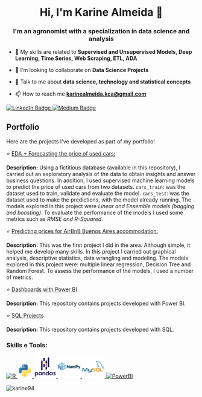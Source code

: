 <h1 align="center">Hi, I'm Karine Almeida 👋</h1>
<h3 align="center">I'm an agronomist with a specialization in data science and analysis</h3>

- 🌱 My skills are related to **Supervised and Unsupervised Models, Deep Learning, Time Series, Web Scraping, ETL, ADA**

- 👯 I'm looking to collaborate on **Data Science Projects**

- 💬 Talk to me about **data science, technology and statistical concepts**

- 📫 How to reach me **karinealmeida.kca@gmail.com**

<div id="badges">
  <a href="https://www.linkedin.com/in/karinealmeidaa/">
    <img src="https://img.shields.io/badge/LinkedIn-blue?style=for-the-badge&logo=linkedin&logoColor=white" alt="LinkedIn Badge"/>
  </a>
   <a href="https://medium.com/@karinealmeida.kca">
    <img src="https://img.shields.io/badge/Medium-black?style=for-the-badge&logo=medium&logoColor=white" alt="Medium Badge"/>
  </a>
</div>

## Portfolio

Here are the projects I've developed as part of my portfolio!

⭐ [EDA + Forecasting the price of used cars:](https://github.com/karine94/EDA-Forecast.git)

  **Description:** Using a fictitious database (available in this repository), I carried out an exploratory analysis of the data to obtain insights and answer business questions. In addition, I used supervised machine learning models to predict the price of used cars from two datasets. `cars_train`: was the dataset used to train, validate and evaluate the model. `cars_test`: was the dataset used to make the predictions, with the model already running. 
  The models explored in this project were *Linear and Ensemble models (bagging and boosting)*. To evaluate the performance of the models I used some metrics such as *RMSE and R-Squared*.

⭐ [Predicting prices for AirBnB Buenos Aires accommodation:](https://github.com/karine94/AIRBNB-BUENOS-AIRES.git)

  **Description:** This was the first project I did in the area. Although simple, it helped me develop many skills. In this project I carried out graphical analysis, descriptive statistics, data wrangling and modeling. The models explored in this project were: multiple linear regression, Decision Tree and Random Forest. To assess the performance of the models, I used a number of metrics. 

⭐ [Dashboards with Power BI](https://github.com/karine94/Analise-exploratoria-rh.git)

  **Description:** This repository contains projects developed with Power BI. 

⭐ [SQL Projects](https://github.com/karine94/sql-projects.git)

  **Description:** This repository contains projects developed with SQL.


  
<h3 align="left">Skills e Tools:</h3>
<p align="left">  
<a href="https://cran.r-project.org" target="_blank" rel="noreferrer"> <img src="https://cran.r-project.org/Rlogo.svg" alt="R" width="40" height="40"/> </a> 
<a href="https://www.python.org" target="_blank" rel="noreferrer"> <img src="https://raw.githubusercontent.com/devicons/devicon/master/icons/python/python-original.svg" alt="python" width="40" height="40"/> </a> 
<a href="https://pandas.pydata.org/" target="_blank" rel="noreferrer"> <img src="https://github.com/devicons/devicon/blob/master/icons/pandas/pandas-original-wordmark.svg" title="Pandas" alt="Pandas" width="60" height="60"/> </a>
<a href="https://numpy.org/" target="_blank" rel="noreferrer"> <img src="https://github.com/devicons/devicon/blob/master/icons/numpy/numpy-original-wordmark.svg" title="Numpy" alt="Numpy" width="60" height="60"/> </a>
<a href="https://www.mysql.com/" target="_blank" rel="noreferrer"> <img src="https://github.com/devicons/devicon/blob/master/icons/mysql/mysql-original-wordmark.svg" title="MySQL"  alt="MySQL" width="60" height="60"/> </a>
<a href="https://www.microsoft.com/en-us/download/details.aspx?id=58494" target="_blank" rel="noreferrer"> <img src="https://github.com/microsoft/PowerBI-Icons/blob/main/PNG/Desktop.png" title="PowerBI" alt="PowerBI" width="60" height="60"/> </a></p>
<p><img align="center" src="https://github-readme-stats.vercel.app/api/top-langs?username=karine94&show_icons=true&locale=en&layout=compact" alt="karine94" /></p>
